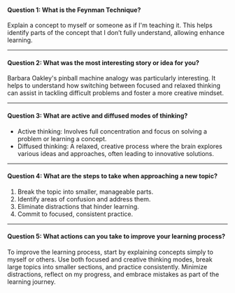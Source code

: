 #### Question 1: What is the Feynman Technique?  
Explain a concept to myself or someone as if I'm  teaching it. This helps identify parts of the concept that I don’t fully understand, allowing  enhance learning.

---

#### Question 2: What was the most interesting story or idea for you?  
Barbara Oakley's pinball machine analogy was particularly interesting. It helps to understand how switching between focused and relaxed thinking can assist in tackling difficult problems and foster a more creative mindset.

---

#### Question 3: What are active and diffused modes of thinking?  
- Active thinking: Involves full concentration and focus on solving a problem or learning a concept.  
- Diffused thinking: A relaxed, creative process where the brain explores various ideas and approaches, often leading to innovative solutions.

---

#### Question 4: What are the steps to take when approaching a new topic?  
1. Break the topic into smaller, manageable parts.  
2. Identify areas of confusion and address them.  
3. Eliminate distractions that hinder learning.  
4. Commit to focused, consistent practice.

---

#### Question 5: What actions can you take to improve your learning process?  
To improve the learning process, start by explaining concepts simply to myself or others. Use both focused and creative thinking modes, break large topics into smaller sections, and practice consistently. Minimize distractions, reflect on my progress, and embrace mistakes as part of the learning journey.  